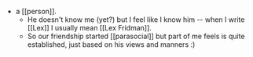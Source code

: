 - a [[person]].
  - He doesn't know me (yet?) but I feel like I know him -- when I write [[Lex]] I usually mean [[Lex Fridman]].
  - So our friendship started [[parasocial]] but part of me feels is quite established, just based on his views and manners :)
